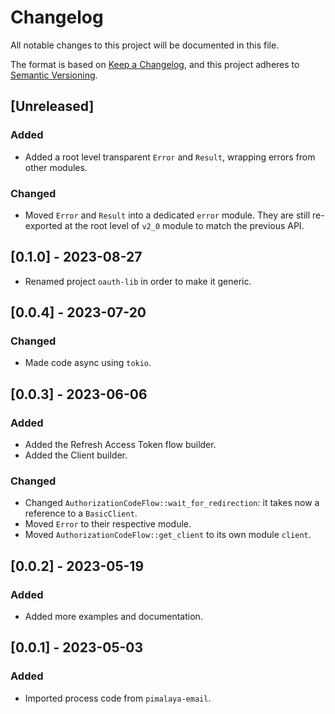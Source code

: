 # Changelog

All notable changes to this project will be documented in this file.

The format is based on [Keep a Changelog](https://keepachangelog.com/en/1.0.0/),
and this project adheres to [Semantic Versioning](https://semver.org/spec/v2.0.0.html).

## [Unreleased]

### Added

- Added a root level transparent `Error` and `Result`, wrapping errors from other modules.

### Changed

- Moved `Error` and `Result` into a dedicated `error` module. They are still re-exported at the root level of `v2_0` module to match the previous API.

## [0.1.0] - 2023-08-27

- Renamed project `oauth-lib` in order to make it generic.

## [0.0.4] - 2023-07-20

### Changed

- Made code async using `tokio`.

## [0.0.3] - 2023-06-06

### Added

- Added the Refresh Access Token flow builder.
- Added the Client builder.

### Changed

- Changed `AuthorizationCodeFlow::wait_for_redirection`: it takes now a reference to a `BasicClient`.
- Moved `Error` to their respective module.
- Moved `AuthorizationCodeFlow::get_client` to its own module `client`.

## [0.0.2] - 2023-05-19

### Added

- Added more examples and documentation.

## [0.0.1] - 2023-05-03

### Added

- Imported process code from `pimalaya-email`.

